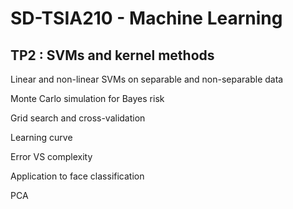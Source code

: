 # SD-TSIA210 - Machine Learning

## TP2 : SVMs and kernel methods

Linear and non-linear SVMs on separable and non-separable data

Monte Carlo simulation for Bayes risk

Grid search and cross-validation

Learning curve

Error VS complexity

Application to face classification

PCA